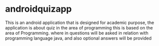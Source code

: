 # androidquizapp
This is an android application that is designed for academic purpose, the application is about quiz in the area of programming
this is based on the area of Programming. where in questions will be asked in relation with programming language java, and also optional answers will be provided
